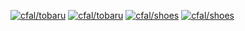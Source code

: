 [![cfal/tobaru](https://github-readme-stats.vercel.app/api/pin/?username=cfal&repo=tobaru&theme=dark#gh-dark-mode-only)](https://github.com/cfal/tobaru#gh-dark-mode-only)
[![cfal/tobaru](https://github-readme-stats.vercel.app/api/pin/?username=cfal&repo=tobaru&theme=dark#gh-light-mode-only)](https://github.com/cfal/tobaru#gh-light-mode-only)
[![cfal/shoes](https://github-readme-stats.vercel.app/api/pin/?username=cfal&repo=shoes&theme=dark#gh-dark-mode-only)](https://github.com/cfal/shoes#gh-dark-mode-only)
[![cfal/shoes](https://github-readme-stats.vercel.app/api/pin/?username=cfal&repo=shoes&theme=dark#gh-light-mode-only)](https://github.com/cfal/shoes#gh-light-mode-only)
